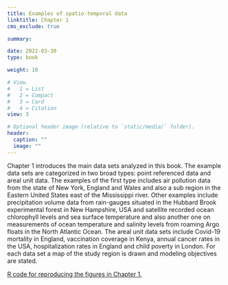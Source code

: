 ```yaml
---
title: Examples of spatio-temporal data 
linktitle: Chapter 1
cms_exclude: true

summary: 

date: 2022-03-30
type: book

weight: 10

# View.
#   1 = List
#   2 = Compact
#   3 = Card
#   4 = Citation
view: 3

# Optional header image (relative to `static/media/` folder).
header:
  caption: ""
  image: ""
---
```


Chapter 1 introduces the main data sets analyzed in this book. The example data sets are categorized in two
broad types: point referenced data and areal unit data.
The examples of the first type includes air pollution data from the state of New York, England and Wales and also a
sub region in the Eastern United States east of the Mississippi river. Other examples include
precipitation volume data from rain-gauges situated in the Hubbard Brook experimental forest in New Hampshire, USA and
satellite recorded ocean chlorophyll levels and sea surface temperature and also another one on
measurements of ocean temperature and salinity levels from  roaming Argo floats in the North Atlantic Ocean. 
The areal unit data sets include  Covid-19 mortality in England,  vaccination coverage in Kenya, annual cancer rates in the USA,
hospitalization rates in England and child poverty in London. For each data set a map of the study region is drawn and
    modeling objectives are stated.
    

<a href="../Rcode/Chapter1.html"> R code for reproducing the figures in Chapter 1. </a>  

